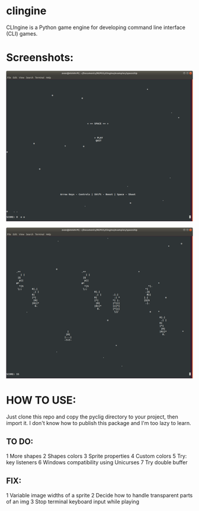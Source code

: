 # clingine
CLIngine is a Python game engine for developing command line interface (CLI) games.

# Screenshots:
![menu](screenshots/menu.png?raw=true "menu")

![gameplay](screenshots/gameplay.png?raw=true "gameplay")

# HOW TO USE:
Just clone this repo and copy the pyclig directory to your project, then import it.
I don't know how to publish this package and I'm too lazy to learn.

## TO DO:
1 More shapes
2 Shapes colors
3 Sprite properties
4 Custom colors
5 Try: key listeners 
6 Windows compatibility using Unicurses
7 Try double buffer

## FIX:
1 Variable image widths of a sprite
2 Decide how to handle transparent parts of an img
3 Stop terminal keyboard input while playing
